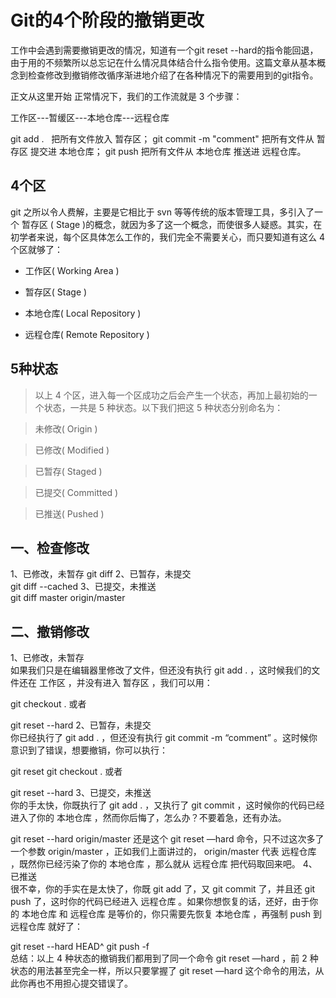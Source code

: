 Git的4个阶段的撤销更改
====
工作中会遇到需要撤销更改的情况，知道有一个git reset --hard的指令能回退，由于用的不频繁所以总忘记在什么情况具体结合什么指令使用。这篇文章从基本概念到检查修改到撤销修改循序渐进地介绍了在各种情况下的需要用到的git指令。


正文从这里开始
正常情况下，我们的工作流就是 3 个步骤：

工作区---暂缓区---本地仓库---远程仓库

git add .   把所有文件放入 暂存区；
git commit -m "comment"  把所有文件从 暂存区 提交进 本地仓库；
git push 把所有文件从 本地仓库 推送进 远程仓库。

## 4个区
git 之所以令人费解，主要是它相比于 svn 等等传统的版本管理工具，多引入了一个 暂存区 ( Stage )的概念，就因为多了这一个概念，而使很多人疑惑。其实，在初学者来说，每个区具体怎么工作的，我们完全不需要关心，而只要知道有这么 4 个区就够了：

+ 工作区( Working Area )

+ 暂存区( Stage )

+ 本地仓库( Local Repository )

+ 远程仓库( Remote Repository )

## 5种状态
>以上 4 个区，进入每一个区成功之后会产生一个状态，再加上最初始的一个状态，一共是 5 种状态。以下我们把这 5 种状态分别命名为：

>未修改( Origin )

>已修改( Modified )

>已暂存( Staged )

>已提交( Committed )

>已推送( Pushed )

## 一、检查修改<br>
1、已修改，未暂存
git diff
2、已暂存，未提交<br>
git diff --cached
3、已提交，未推送<br>
git diff master origin/master<br>
## 二、撤销修改<br>
1、已修改，未暂存<br>
如果我们只是在编辑器里修改了文件，但还没有执行 git add . ，这时候我们的文件还在 工作区 ，并没有进入 暂存区 ，我们可以用：

git checkout .
或者

git reset --hard
2、已暂存，未提交<br>
你已经执行了 git add . ，但还没有执行 git commit -m “comment” 。这时候你意识到了错误，想要撤销，你可以执行：

git reset
git checkout .
或者

git reset --hard
3、已提交，未推送<br>
你的手太快，你既执行了 git add . ，又执行了 git commit ，这时候你的代码已经进入了你的 本地仓库 ，然而你后悔了，怎么办？不要着急，还有办法。

git reset --hard origin/master
还是这个 git reset —hard 命令，只不过这次多了一个参数 origin/master ，正如我们上面讲过的， origin/master 代表 远程仓库 ，既然你已经污染了你的 本地仓库 ，那么就从 远程仓库 把代码取回来吧。
4、已推送<br>
很不幸，你的手实在是太快了，你既 git add 了，又 git commit 了，并且还 git push 了，这时你的代码已经进入 远程仓库 。如果你想恢复的话，还好，由于你的 本地仓库 和 远程仓库 是等价的，你只需要先恢复 本地仓库 ，再强制 push 到 远程仓库 就好了：

git reset --hard HEAD^
git push -f<br>
总结：以上 4 种状态的撤销我们都用到了同一个命令 git reset —hard ，前 2 种状态的用法甚至完全一样，所以只要掌握了 git reset —hard 这个命令的用法，从此你再也不用担心提交错误了。
